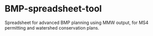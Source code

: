 # BMP-spreadsheet-tool
Spreadsheet for advanced BMP planning using MMW output, for MS4 permitting and watershed conservation plans.
